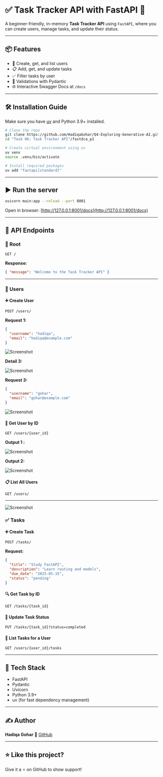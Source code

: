 
# ✅ Task Tracker API with FastAPI 🚀

A beginner-friendly, in-memory **Task Tracker API** using `FastAPI`, where you can create users, manage tasks, and update their status.

---

## 📦 Features

- 👤 Create, get, and list users  
- 📋 Add, get, and update tasks  
- ✅ Filter tasks by user  
- 🧪 Validations with Pydantic  
- 🌐 Interactive Swagger Docs at `/docs`

---

## 🛠️ Installation Guide

Make sure you have [uv](https://github.com/astral-sh/uv) and Python 3.9+ installed.

```bash
# Clone the repo
git clone https://github.com/HadiqaGohar/Q4-Exploring-Generative-AI.git
cd "Task 06: Task Tracker API"/fastdca_p1

# Create virtual environment using uv
uv venv
source .venv/bin/activate

# Install required packages
uv add "fastapi[standard]"
````

---

## ▶️ Run the server

```bash
uvicorn main:app --reload --port 8001
```

Open in browser: [http://127.0.0.1:8001/docs](http://127.0.0.1:8001/docs)

---

## 🚀 API Endpoints

### 📍 Root

```http
GET /
```

**Response:**

```json
{ "message": "Welcome to the Task Tracker API" }
```

---

### 👤 Users

#### ➕ Create User

```http
POST /users/
```

**Request 1:**

```json
{
  "username": "hadiqa",
  "email": "hadiqa@example.com"
}
```
![Screenshot](https://github.com/HadiqaGohar/Q4-Exploring-Generative-AI/raw/main/Task%2006%3A%20Task%20Tracker%20API/fastdca_p1/Screenshot%20from%202025-05-12%2020-54-02.png)

**Detail 3:**

![Screenshot](https://github.com/HadiqaGohar/Q4-Exploring-Generative-AI/raw/main/Task%2006%3A%20Task%20Tracker%20API/fastdca_p1/Screenshot%20from%202025-05-12%2020-55-11.png)

**Request 3:**

```json
{
  "username": "gohar",
  "email": "gohar@example.com"
}
```

![Screenshot](https://github.com/HadiqaGohar/Q4-Exploring-Generative-AI/raw/main/Task%2006%3A%20Task%20Tracker%20API/fastdca_p1/Screenshot%20from%202025-05-12%2020-55-02.png)

#### 🔎 Get User by ID

```http
GET /users/{user_id}
```
**Output 1 :**

![Screenshot](https://github.com/HadiqaGohar/Q4-Exploring-Generative-AI/raw/main/Task%2006%3A%20Task%20Tracker%20API/fastdca_p1/Screenshot%20from%202025-05-12%2020-54-14.png)

**Output 2:**

![Screenshot](https://github.com/HadiqaGohar/Q4-Exploring-Generative-AI/raw/main/Task%2006%3A%20Task%20Tracker%20API/fastdca_p1/Screenshot%20from%202025-05-12%2020-54-49.png)


#### 📋 List All Users

```http
GET /users/
```
---
![Screenshot](https://github.com/HadiqaGohar/Q4-Exploring-Generative-AI/raw/main/Task%2006%3A%20Task%20Tracker%20API/fastdca_p1/Screenshot%20from%202025-05-12%2021-10-26.png)

### ✅ Tasks

#### ➕ Create Task

```http
POST /tasks/
```

**Request:**

```json
{
  "title": "Study FastAPI",
  "description": "Learn routing and models",
  "due_date": "2025-05-15",
  "status": "pending"
}
```

#### 🔍 Get Task by ID

```http
GET /tasks/{task_id}
```

#### 🔁 Update Task Status

```http
PUT /tasks/{task_id}?status=completed
```

#### 📑 List Tasks for a User

```http
GET /users/{user_id}/tasks
```

---

## 🧠 Tech Stack

* FastAPI
* Pydantic
* Uvicorn
* Python 3.9+
* uv (for fast dependency management)

---

## ✍️ Author

**Hadiqa Gohar**
📎 [GitHub](https://github.com/HadiqaGohar)

---

## ⭐ Like this project?

Give it a ⭐ on GitHub to show support!
